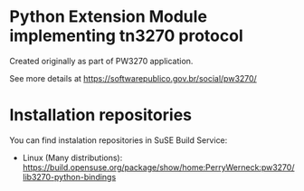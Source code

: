 Python Extension Module implementing tn3270 protocol
====================================================

Created originally as part of PW3270 application.

See more details at https://softwarepublico.gov.br/social/pw3270/

Installation repositories
=========================

 You can find instalation repositories in SuSE Build Service:

 * Linux (Many distributions): https://build.opensuse.org/package/show/home:PerryWerneck:pw3270/lib3270-python-bindings

